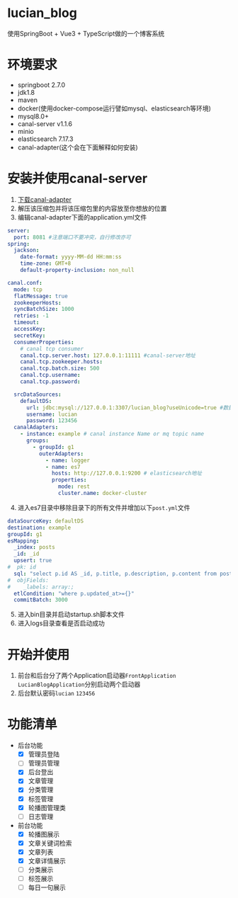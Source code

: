 # lucian_blog
使用SpringBoot + Vue3 + TypeScript做的一个博客系统
# 环境要求
+ springboot 2.7.0
+ jdk1.8
+ maven
+ docker(使用docker-compose运行譬如mysql、elasticsearch等环境)
+ mysql8.0+
+ canal-server v1.1.6
+ minio
+ elasticsearch 7.17.3
+ canal-adapter(这个会在下面解释如何安装)

# 安装并使用canal-server
1. [下载canal-adapter](https://github.com/alibaba/canal/releases/download/canal-1.1.6/canal.adapter-1.1.6.tar.gz)
2. 解压该压缩包并将该压缩包里的内容放至你想放的位置
3. 编辑canal-adapter下面的application.yml文件
```yaml
server:
  port: 8081 #注意端口不要冲突，自行修改亦可
spring:
  jackson:
    date-format: yyyy-MM-dd HH:mm:ss
    time-zone: GMT+8
    default-property-inclusion: non_null

canal.conf:
  mode: tcp
  flatMessage: true
  zookeeperHosts:
  syncBatchSize: 1000
  retries: -1
  timeout:
  accessKey:
  secretKey:
  consumerProperties:
    # canal tcp consumer
    canal.tcp.server.host: 127.0.0.1:11111 #canal-server地址
    canal.tcp.zookeeper.hosts:
    canal.tcp.batch.size: 500
    canal.tcp.username:
    canal.tcp.password:

  srcDataSources:
    defaultDS:
      url: jdbc:mysql://127.0.0.1:3307/lucian_blog?useUnicode=true #数据库地址
      username: lucian
      password: 123456
  canalAdapters:
    - instance: example # canal instance Name or mq topic name
      groups:
        - groupId: g1
          outerAdapters:
            - name: logger
            - name: es7
              hosts: http://127.0.0.1:9200 # elasticsearch地址
              properties:
                mode: rest
                cluster.name: docker-cluster 
```
4. 进入es7目录中移除目录下的所有文件并增加以下`post.yml`文件
```yaml
dataSourceKey: defaultDS
destination: example
groupId: g1
esMapping:
  _index: posts
  _id: _id
  upsert: true
#  pk: id
  sql: "select p.id AS _id, p.title, p.description, p.content from posts p "
#  objFields:
#    _labels: array:;
  etlCondition: "where p.updated_at>={}"
  commitBatch: 3000
```
5. 进入bin目录并启动startup.sh脚本文件
6. 进入logs目录查看是否启动成功
# 开始并使用
1. 前台和后台分了两个Application启动器`FrontApplication` `LucianBlogApplication`分别启动两个启动器
2. 后台默认密码`lucian` `123456`
# 功能清单
+ 后台功能
  - [X] 管理员登陆
  - [ ] 管理员管理
  - [X] 后台登出
  - [X] 文章管理
  - [X] 分类管理
  - [X] 标签管理
  - [X] 轮播图管理类
  - [ ] 日志管理
+ 前台功能
  - [X] 轮播图展示
  - [X] 文章关键词检索
  - [X] 文章列表
  - [X] 文章详情展示
  - [ ] 分类展示
  - [ ] 标签展示
  - [ ] 每日一句展示